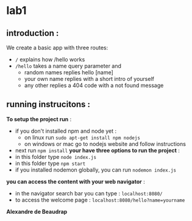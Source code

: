 # lab1

## introduction :
We create a basic app with three routes:
* `/` explains how /hello works 
* `/hello` takes a name query parameter and
    * random names replies hello [name]
    * your own name replies with a short intro of yourself
    * any other replies a 404 code with a not found message


## running instrucitons : 
__To setup the project run__ :
* if you don't installed npm and node yet :
    * on linux run `sudo apt-get install npm nodejs`
    * on windows or mac go to nodejs website and follow instructions
* next run `npm install`
__your have three options to run the project__ :
* in this folder type `node index.js`
* in this folder type `npm start`
* if you installed nodemon globally, you can run `nodemon index.js`

__you can access the content with your web navigator__ :
* in the navigator search bar you can type : `localhost:8080/`
* to access the welcome page : `localhost:8080/hello?name=yourname`

__Alexandre de Beaudrap__